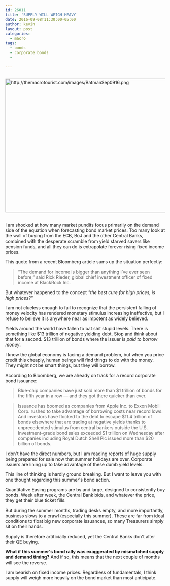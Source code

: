```yaml
---
id: 26011
title: 'SUPPLY WILL WEIGH HEAVY'
date: 2016-09-08T11:30:00-05:00
author: kevin
layout: post
categories:
  - macro
tags:
  - bonds
  - corporate bonds
  - 
   
---
```

<a href="http://themacrotourist.com/images/BatmanSep0916.png"><img src="http://themacrotourist.com/images/BatmanSep0916.png" alt="http://themacrotourist.com/images/BatmanSep0916.png" width="750" height="420" style="margin:30px auto;display:block;"></a>

I am shocked at how many market pundits focus primarily on the demand side of the equation when forecasting bond market prices.  Too many look at the wall of buying from the ECB, BoJ and the other Central Banks, combined with the desperate scramble from yield starved savers like pension funds, and all they can do is extrapolate forever rising fixed income prices.  

This quote from a recent Bloomberg article sums up the situation perfectly:

>“The demand for income is bigger than anything I’ve ever seen before,” said Rick Rieder, global chief investment officer of fixed income at BlackRock Inc.

But whatever happened to the concept *"the best cure for high prices, is high prices?"*

I am not clueless enough to fail to recognize that the persistent falling of money velocity has rendered monetary stimulus increasing ineffective, but I refuse to believe it is anywhere near as impotent as widely believed.

Yields around the world have fallen to bat shit stupid levels.  There is something like $13 trillion of negative yielding debt.  Stop and think about that for a second.  $13 trillion of bonds where the issuer is *paid to borrow money*.  

I know the global economy is facing a demand problem, but when you price credit this cheaply, human beings will find things to do with the money.  They might not be smart things, but they will borrow.  

According to Bloomberg, we are already on track for a record corporate bond issuance:

>Blue-chip companies have just sold more than $1 trillion of bonds for the fifth year in a row — and they got there quicker than ever.

>Issuance has boomed as companies from Apple Inc. to Exxon Mobil Corp. rushed to take advantage of borrowing costs near record lows. And investors have flocked to the debt to escape $11.4 trillion of bonds elsewhere that are trading at negative yields thanks to unprecedented stimulus from central bankers outside the U.S. Investment-grade bond sales exceeded $1 trillion on Wednesday after companies including Royal Dutch Shell Plc issued more than $20 billion of bonds. 

I don't have the direct numbers, but I am reading reports of huge supply being prepared for sale now that summer holidays are over.  Corporate issuers are lining up to take advantage of these dumb yield levels.

This line of thinking is hardly ground breaking.  But I want to leave you with one thought regarding this summer's bond action.

Quantitative Easing programs are by and large, designed to consistently buy bonds.  Week after week, the Central Bank bids, and whatever the price, they get their blue ticket fills. 

But during the summer months, trading desks empty, and more importantly, business slows to a crawl (especially this summer).  These are far from ideal conditions to float big new corporate issuances, so many Treasurers simply sit on their hands.  

Supply is therefore artificially reduced, yet the Central Banks don't alter their QE buying.

**What if this summer's bond rally was exaggerated by mismatched supply and demand timing?**  And if so, this means that the next couple of months will see the reverse.  

I am bearish on fixed income prices.  Regardless of fundamentals, I think supply will weigh more heavily on the bond market than most anticipate.  

